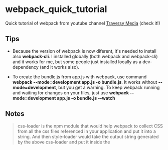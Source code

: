 # webpack_quick_tutorial

Quick tutorial of webpack from youtube channel [Traversy Media](https://www.youtube.com/watch?v=lziuNMk_8eQ) (check it!)

## Tips

- Because the version of webpack is now diferent, it's needed to install also **webpack-cli**. I installed globally (both webpack and webpack-cli) and it works for me, but some people just installed locally as a dev-dependency (and it works also).

- To create the bundle.js from app.js with webpack, use command **webpack --mode=development app.js -o bundle.js**. It works without **--mode=development**, but you get a warning. To keep webpack running and waiting for changes on your files, just use **webpack --mode=development app.js -o bundle.js --watch**

## Notes

> css-loader is the npm module that would help webpack to collect CSS from all the css files referenced in your application and put it into a string.
> And then style-loader would take the output string generated by the above css-loader and put it inside the <style> tags in the index.html file.
  [Medium] (https://medium.com/a-beginners-guide-for-webpack-2/webpack-loaders-css-and-sass-2cc0079b5b3a)
  
